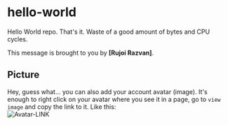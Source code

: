 # hello-world

Hello World repo. That's it. Waste of a good amount of bytes and CPU cycles.

This message is brought to you by **[Rujoi Razvan]**.

## Picture

Hey, guess what... you can also add your account avatar (image). It's enough to right click on your avatar where you see it in a page, go to `view image` and copy the link to it.
Like this:  
![Avatar-LINK](https://avatars.githubusercontent.com/u/57172561?s=460)
